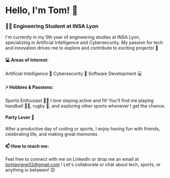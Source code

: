 # Hello, I'm Tom! 👋
### 🧑‍🎓 Engineering Student at INSA Lyon
I'm currently in my 5th year of engineering studies at INSA Lyon, specializing in Artificial Intelligence and Cybersecurity. My passion for tech and innovation drives me to explore and contribute to exciting projects! 🚀
#### 💻 Areas of Interest:
Artificial Intelligence 🤖
Cybersecurity 🔐
Software Development 💻

#### ⚡ Hobbies & Passions:
Sports Enthusiast 🏋️‍♂️
I love staying active and fit! You'll find me playing handball 🤾‍♂️, rugby 🏉, and exploring other sports whenever I get the chance.

#### Party Lover 🎉
After a productive day of coding or sports, I enjoy having fun with friends, celebrating life, and making great memories

#### 📫 How to reach me:
Feel free to connect with me on LinkedIn or drop me an email at tomlavigne02@gmail.com ! Let's collaborate or chat about tech, sports, or anything in between! 😊
